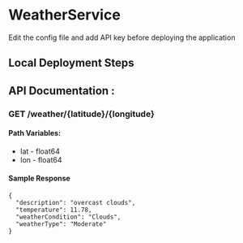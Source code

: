 # WeatherService

Edit the config file and add API key before deploying the application

## Local Deployment Steps


## API Documentation :

### GET /weather/{latitude}/{longitude}
#### Path Variables:
* lat - float64
* lon - float64

#### Sample Response
```
{
  "description": "overcast clouds",
  "temperature": 11.78,
  "weatherCondition": "Clouds",
  "weatherType": "Moderate"
}
```


